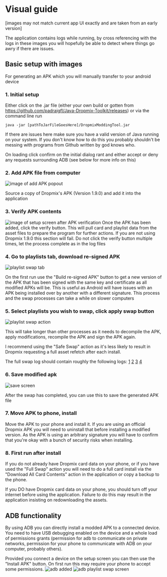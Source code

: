 # Visual guide

[images may not match current app UI exactly and are taken from an early version]

The application contains logs while running, by cross referencing with the logs in these images you will hopefully be able to detect where things go awry if there are issues.

## Basic setup with images

For generating an APK which you will manually transfer to your android device

### 1. Initial setup

Either click on the .jar file (either your own build or gotten from https://github.com/padraigfl/Java-Dropmix-Toolkit/releases) or via the command line run

``` java -jar [pathToJarFileGoesHere]/DropmixModdingTool.jar ```

If there are issues here make sure you have a valid version of Java running on your system. If you don't know how to do this you probably shouldn't be messing with programs from Github written by god knows who.

On loading click confirm on the initial dialog rant and either accept or deny any requests surrounding ADB (see below for more info on this)

### 2. Add APK file from computer

![image of add APK popout](setup-addapk.png)

Source a copy of Dropmix's APK (Version 1.9.0) and add it into the application


### 3. Verify APK contents

![image of setup screen after APK verification](setup-verify.png)
Once the APK has been added, click the verify button. This will pull card and playlist data from the asset files to prepare the program for further actions. If you are not using Dropmix 1.9.0 this section will fail.
Do not click the verify button multiple times, let the process complete as in the log files


### 4. Go to playlists tab, download re-signed APK

![playlist swap tab](playlist-swap.png)

On the first run use the "Build re-signed APK" button to get a new version of the APK that has been signed with the same key and certificate as all modified APKs will be. This is useful as Android will have issues with an APK being installed over by another with a different signature. This process and the swap processes can take a while on slower computers

### 5. Select playlists you wish to swap, click apply swap button

![playlist swap action](playlist-post.png)

This will take longer than other processes as it needs to decompile the APK, apply modifications, recompile the APK and sign the APK again.

I recommend using the "Safe Swap" action as it's less likely to result in Dropmix requesting a full asset refetch after each install. 

The full swap log should contain roughly the following logs:
[1](playlist-swaplog1.png)
[2](playlist-swaplog2.png)
[3](playlist-swaplog3.png)
[4](playlist-swaplog4.png)

### 6. Save modified apk

![save screen](playlist-save.png)

After the swap has completed, you can use this to save the generated APK file

### 7. Move APK to phone, install

Move the APK to your phone and install it. If you are using an official Dropmix APK you will need to uninstall that before installing a modified version. As the APK is using an arbitrary signature you will have to confirm that you're okay with a bunch of security risks when installing.

### 8. First run after install

If you do not already have Dropmix card data on your phone, or if you have used the "Full Swap" action you will need to do a full card install via the "Download All Card Contents" action in the application or copy a backup to the phone.

If you DO have Dropmix card data on your phone, you should turn off your internet before using the application. Failure to do this may result in the application insisting on redownloading the assets.

## ADB functionality

By using ADB you can directly install a modded APK to a connected device. You need to have USB debugging enabled on the device and a whole load of permissions grants (permission for adb to communicate on private networks, permission for your phone to communicate with ADB on your computer, probably others).

Provided you connect a device on the setup screen you can then use the "Install APK" button. On first run this may require your phone to accept some permissions.
![adb added](setup-adb.png)
![adb playlist swap screen](playlist-post-adb.png)

